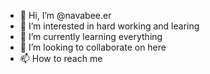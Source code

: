 - 👋 Hi, I’m @navabee.er
- 👀 I’m interested in hard working and learing
- 🌱 I’m currently learning everything
- 💞️ I’m looking to collaborate on here
- 📫 How to reach me 

<!---
nava505/nava505 is a ✨ special ✨ repository because its `README.md` (this file) appears on your GitHub profile.
You can click the Preview link to take a look at your changes.
--->
